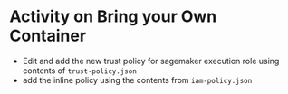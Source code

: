 # Activity on Bring your Own Container

- Edit and add the new trust policy for sagemaker execution role using contents of `trust-policy.json`
- add the inline policy using the contents from `iam-policy.json`